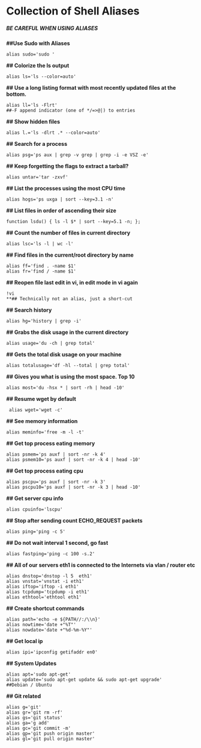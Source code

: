 # Collection of Shell Aliases

##### BE CAREFUL WHEN USING ALIASES

**##Use Sudo with Aliases**

```
alias sudo='sudo '
```

**## Colorize the ls output**
```
alias ls='ls --color=auto'
```

**## Use a long listing format with most recently updated files at the bottom.**
```
alias ll='ls -Flrt'
##-F append indicator (one of */=>@|) to entries
```

**## Show hidden files**
```
alias l.='ls -dlrt .* --color=auto'
```

**## Search for a process**
```
alias psg='ps aux | grep -v grep | grep -i -e VSZ -e'
```

**## Keep forgetting the flags to extract a tarball?**
```
alias untar='tar -zxvf'
```

**## List the processes using the most CPU time**
```
alias hogs='ps uxga | sort --key=3.1 -n'
```

**## List files in order of ascending their size**
```
function lsdu() { ls -l $* | sort --key=5.1 -n; };
```

**## Count the number of files in current directory**
```
alias lsc='ls -l | wc -l'
```

**## Find files in the current/root directory by name**
```
alias ff='find . -name $1'
alias fr='find / -name $1'
```

**## Reopen file last edit in vi, in edit mode in vi again**
```
!vi
**## Technically not an alias, just a short-cut
```
**## Search history**
```
alias hg='history | grep -i'
```
**## Grabs the disk usage in the current directory**
```
alias usage='du -ch | grep total'
```

**## Gets the total disk usage on your machine**
```
alias totalusage='df -hl --total | grep total'
```

**## Gives you what is using the most space. Top 10**
```
alias most='du -hsx * | sort -rh | head -10'
```

**## Resume wget by default**
```
 alias wget='wget -c'
```

**## See memory information**
```
alias meminfo='free -m -l -t'
```
 
**## Get top process eating memory**
```
alias psmem='ps auxf | sort -nr -k 4'
alias psmem10='ps auxf | sort -nr -k 4 | head -10'
```
 
**## Get top process eating cpu**
```
alias pscpu='ps auxf | sort -nr -k 3'
alias pscpu10='ps auxf | sort -nr -k 3 | head -10'
```
 
**## Get server cpu info**
```
alias cpuinfo='lscpu'
```
**## Stop after sending count ECHO_REQUEST packets**
 ```
 alias ping='ping -c 5'
 ```
**## Do not wait interval 1 second, go fast**
```
alias fastping='ping -c 100 -s.2'
```
**## All of our servers eth1 is connected to the Internets via vlan / router etc**
```
alias dnstop='dnstop -l 5  eth1'
alias vnstat='vnstat -i eth1'
alias iftop='iftop -i eth1'
alias tcpdump='tcpdump -i eth1'
alias ethtool='ethtool eth1'
```

**## Create shortcut commands**
```
alias path='echo -e ${PATH//:/\\n}'
alias nowtime='date +"%T"'
alias nowdate='date +"%d-%m-%Y"'
```

**## Get local ip**
```
alias ipi='ipconfig getifaddr en0'
```

**## System Updates**
```
alias apt='sudo apt-get'
alias update='sudo apt-get update && sudo apt-get upgrade'
##Debian / Ubuntu 
```

**## Git related**
```
alias g='git'
alias gr='git rm -rf'
alias gs='git status'
alias ga='g add'
alias gc='git commit -m'
alias gp='git push origin master'
alias gl='git pull origin master'
```
